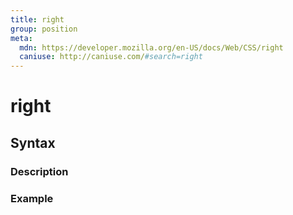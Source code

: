 ```yaml
---
title: right
group: position
meta:
  mdn: https://developer.mozilla.org/en-US/docs/Web/CSS/right
  caniuse: http://caniuse.com/#search=right
---
```


# right
<!--- Introduction for right, keep it brief and set the overall context -->

## Syntax
<!--- Introduce the various syntax for right -->

### Description
<!--- For each major section of syntax, provide a description explaining its usage further -->

### Example
<!--- Provide code examples for the syntax block you're currently describing -->